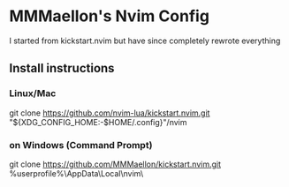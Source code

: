 # MMMaellon's Nvim Config

I started from kickstart.nvim but have since completely rewrote everything

## Install instructions

### Linux/Mac

git clone https://github.com/nvim-lua/kickstart.nvim.git "${XDG_CONFIG_HOME:-$HOME/.config}"/nvim

### on Windows (Command Prompt)

git clone https://github.com/MMMaellon/kickstart.nvim.git %userprofile%\AppData\Local\nvim\ 
